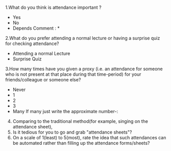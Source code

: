 
1.What do you think is attendance important ?
- Yes
- No
- Depends
 Comment : *

2.What do you prefer attending a normal lecture or having a surprise quiz for checking attendance?
-  Attending a normal Lecture
-  Surprise Quiz

3.How many times have you given a proxy (i.e. an attendance for someone who is not present at that place during that time-period) for your friends/colleague or someone else?
- Never
- 1
- 2
- 3
- Many
 If many just write the approximate number-:

4. Comparing to the traditional method(for example, singing on the attendance sheet), 
5. Is it tedious for you to go and grab "attendance sheets"? 
6. On a scale of 1(least) to 5(most), rate the idea that such attendances can be automated rather than filling up the attendance forms/sheets?
